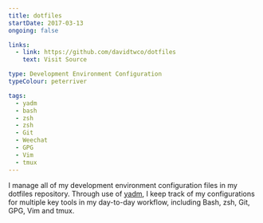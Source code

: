 ```yaml
---
title: dotfiles
startDate: 2017-03-13
ongoing: false

links:
  - link: https://github.com/davidtwco/dotfiles
    text: Visit Source

type: Development Environment Configuration
typeColour: peterriver

tags:
  - yadm
  - bash
  - zsh
  - zsh
  - Git
  - Weechat
  - GPG
  - Vim
  - tmux
---
```

I manage all of my development environment configuration files in my dotfiles repository. Through use of [yadm](https://thelocehiliosan.github.io/yadm/), I keep track of my configurations for multiple key tools in my day-to-day workflow, including Bash, zsh, Git, GPG, Vim and tmux.
